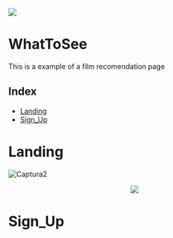 <p align="left">
<img src="https://img.shields.io/badge/STATUS-IN%20DEVELOPMENT-green">
</p>

# WhatToSee

This is a example of a film recomendation page 

## Index
   * [Landing](#Landing)
   * [Sign_Up](#Sign_Up)

# Landing
<p align="center">

![Captura2](https://user-images.githubusercontent.com/92734840/203653538-9188fc23-50f4-4380-b89e-aea6b221e350.PNG)


<p align="center">
  
 <img src="https://user-images.githubusercontent.com/92734840/203654997-6d31cce5-9201-47f4-8cfa-a964582ce383.gif">

</p>

# Sign_Up
